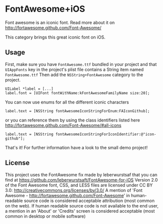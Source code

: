 FontAwesome+iOS
===================

Font awesome is an iconic font. Read more about it on http://fortawesome.github.com/Font-Awesome/

This category brings this great iconic font on iOS.

Usage
--------------------

First, make sure you have `FontAwesome.ttf` bundled in your project and that `UIAppFonts` key in the project's plist file contains a String item named `FontAwesome.ttf` 
Then add the `NSString+FontAwesome` category to the project.

	UILabel *label = [...]
	label.font = [UIFont fontWithName:kFontAwesomeFamilyName size:20];
	
You can now use enums for all the different iconic characters

	label.text = [NSString fontAwesomeIconStringForEnum:FAIconGithub];
	
or you can reference them by using the class identifiers listed here http://fortawesome.github.com/Font-Awesome/#all-icons

	label.text = [NSString fontAwesomeIconStringForIconIdentifier:@"icon-github"];
	
That's it!
For further information have a look to the small demo project!


License
-------------------

This project uses the FontAwesome fix made by leberwurstsaf that you can find at https://github.com/leberwurstsaft/FontAwesome-for-iOS
Version 2.0 of the Font Awesome font, CSS, and LESS files are licensed under CC BY 3.0: http://creativecommons.org/licenses/by/3.0/ A mention of 'Font Awesome - http://fortawesome.github.com/Font-Awesome' in human-readable source code is considered acceptable attribution (most common on the web). If human readable source code is not available to the end user, a mention in an 'About' or 'Credits' screen is considered acceptable (most common in desktop or mobile software)